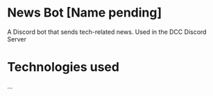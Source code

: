 # News Bot [Name pending]
A Discord bot that sends tech-related news. Used in the DCC Discord Server

# Technologies used
...
